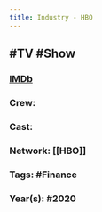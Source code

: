```yaml
---
title: Industry - HBO
---
```


## #TV #Show
### [IMDb](https://www.imdb.com/title/tt7671070/?ref_=nv_sr_srsg_0)

### Crew: 

### Cast: 

### Network: [[HBO]]

### Tags: #Finance

### Year(s): #2020
